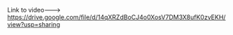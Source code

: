 Link to video---> https://drive.google.com/file/d/14qXRZdBoCJ4o0XosV7DM3X8ufK0zvEKH/view?usp=sharing